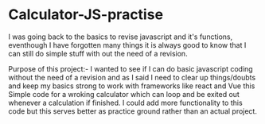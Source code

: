 # Calculator-JS-practise
I was going back to the basics to revise javascript and it's functions, eventhough I have forgotten many things it is always good to know that I can still do simple stuff with out the need of a revision.

Purpose of this project:-
I wanted to see if I can do basic javascript coding without the need of a revision and as I said I need to clear up things/doubts and keep my basics strong to work with frameworks like react and Vue
this Simple code for a wroking calculator which can loop and be exited out whenever a calculation if finished.
I could add more functionality to this code but this serves better as practice ground rather than an actual project.
